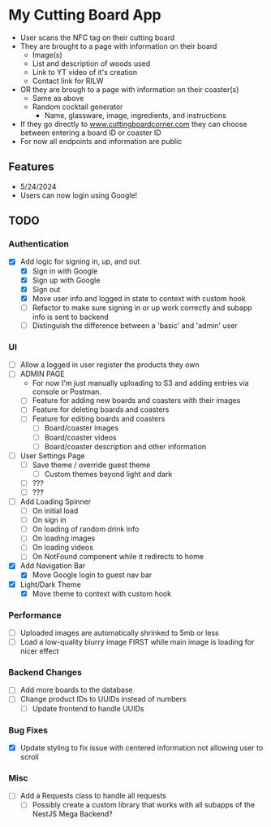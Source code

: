 # My Cutting Board App

* User scans the NFC tag on their cutting board
* They are brought to a page with information on their board
  * Image(s)
  * List and description of woods used
  * Link to YT video of it's creation
  * Contact link for RILW
* OR they are brough to a page with information on their coaster(s)
  * Same as above
  * Random cocktail generator
    * Name, glassware, image, ingredients, and instructions
* If they go directly to www.cuttingboardcorner.com they can choose between entering a board ID or coaster ID
* For now all endpoints and information are public

## Features

* 5/24/2024
* Users can now login using Google! 

## TODO

### Authentication
* [x] Add logic for signing in, up, and out
  * [x] Sign in with Google
  * [x] Sign up with Google
  * [x] Sign out
  * [x] Move user info and logged in state to context with custom hook
  * [ ] Refactor to make sure signing in or up work correctly and subapp info is sent to backend
  * [ ] Distinguish the difference between a 'basic' and 'admin' user

### UI
* [ ] Allow a logged in user register the products they own
* [ ] ADMIN PAGE
  * For now I'm just manually uploading to S3 and adding entries via console or Postman.
  * [ ] Feature for adding new boards and coasters with their images
  * [ ] Feature for deleting boards and coasters
  * [ ] Feature for editing boards and coasters
    * [ ] Board/coaster images
    * [ ] Board/coaster videos
    * [ ] Board/coaster description and other information 
* [ ] User Settings Page
  * [ ] Save theme / override guest theme
    * [ ] Custom themes beyond light and dark
  * [ ]  ???
  * [ ]  ???
* [ ] Add Loading Spinner
  * [ ] On initial load
  * [ ] On sign in
  * [ ] On loading of random drink info
  * [ ] On loading images
  * [ ] On loading videos
  * [ ] On NotFound component while it redirects to home
* [x] Add Navigation Bar
  * [x] Move Google login to guest nav bar
* [x] Light/Dark Theme
  * [x] Move theme to context with custom hook  

### Performance
* [ ] Uploaded images are automatically shrinked to 5mb or less
* [ ] Load a low-quality blurry image FIRST while main image is loading for nicer effect

### Backend Changes
* [ ] Add more boards to the database
* [ ] Change product IDs to UUIDs instead of numbers
  * [ ] Update frontend to handle UUIDs

### Bug Fixes
* [x] Update styling to fix issue with centered information not allowing user to scroll

### Misc
* [ ] Add a Requests class to handle all requests
  * [ ] Possibly create a custom library that works with all subapps of the NestJS Mega Backend?